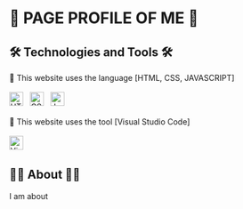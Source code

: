 
<h1> 👋 PAGE PROFILE OF ME 👋</h1>


<!-- Technologies and Tool -->
<h2>🛠 Technologies and Tools 🛠</h2>
🎨 This website uses the language  [HTML, CSS, JAVASCRIPT] 
<br>
<br>
<div>
  <span><img src="https://img.shields.io/badge/HTML5-282C34?logo=html5&logoColor=E34F26" alt="HTML5 logo" title="HTML5" height="25" /></span>
&nbsp;
<span><img src="https://img.shields.io/badge/CSS3-282C34?logo=css3&logoColor=1572B6" alt="CSS3 logo" title="CSS3" height="25" /></span>
&nbsp;
<span><img src="https://img.shields.io/badge/JavaScript-282C34?logo=javascript&logoColor=F7DF1E" alt="JavaScript logo" title="JavaScript" height="25" /></span>
&nbsp;
</div>

<br>
🎨 This website uses the tool  [Visual Studio Code]
<br>
<br>
<div>
  <span><img src="https://img.shields.io/badge/VS%20Code-282C34?logo=visual-studio-code&logoColor=007ACC" alt="Visual Studio Code logo" title="Visual Studio Code" height="25" /></span>
&nbsp;
</div>

<!-- Technologies and Tool -->
<h2> 👨‍💻 About 👨‍💻 </h2>
I am about 
